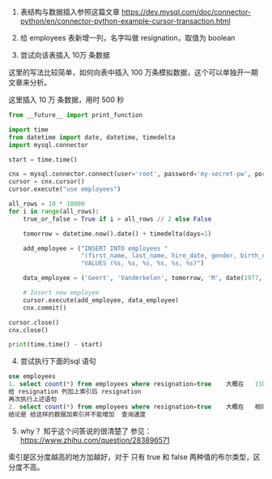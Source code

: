 1. 表结构与数据插入参照这篇文章
https://dev.mysql.com/doc/connector-python/en/connector-python-example-cursor-transaction.html

2. 给 employees 表新增一列，名字叫做 resignation，取值为 boolean

3. 尝试向该表插入 10万 条数据
   
这里的写法比较简单，如何向表中插入 100 万条模拟数据，这个可以单独开一期文章来分析。

这里插入 10 万 条数据，用时 500 秒
```python 
from __future__ import print_function

import time
from datetime import date, datetime, timedelta
import mysql.connector

start = time.time()

cnx = mysql.connector.connect(user='root', password='my-secret-pw', port=3307)
cursor = cnx.cursor()
cursor.execute("use employees")

all_rows = 10 * 10000
for i in range(all_rows):
    true_or_false = True if i > all_rows // 2 else False

    tomorrow = datetime.now().date() + timedelta(days=1)

    add_employee = ("INSERT INTO employees "
                    "(first_name, last_name, hire_date, gender, birth_date, resignation) "
                    "VALUES (%s, %s, %s, %s, %s, %s)")

    data_employee = ('Geert', 'Vanderkelen', tomorrow, 'M', date(1977, 6, 14), true_or_false)

    # Insert new employee
    cursor.execute(add_employee, data_employee)
    cnx.commit()

cursor.close()
cnx.close()

print(time.time() - start)

```



4. 尝试执行下面的sql 语句
```sql
use employees
1. select count(*) from employees where resignation=true    大概在   110 ms 左右得到结果
给 resignation 列加上索引后 resignation 
再次执行上述语句
2. select count(*) from employees where resignation=true    大概在   相同 毫秒 左右得到结果
结论是 给这样的数据加索引并不能增加  查询速度
```

5. why？
知乎这个问答说的很清楚了
参见：https://www.zhihu.com/question/283896571

索引是区分度越高的地方加越好，对于 只有 true 和 false 两种值的布尔类型，区分度不高。